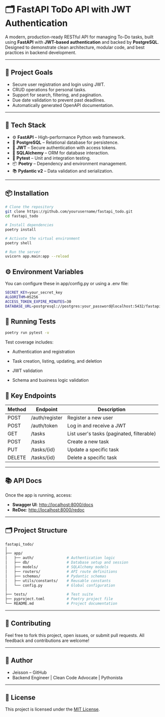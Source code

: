 # 🗂️ FastAPI ToDo API with JWT Authentication

A modern, production-ready RESTful API for managing To-Do tasks, built using **FastAPI** with **JWT-based authentication** and backed by **PostgreSQL**. Designed to demonstrate clean architecture, modular code, and best practices in backend development.

---

## 🎯 Project Goals

- Secure user registration and login using JWT.
- CRUD operations for personal tasks.
- Support for search, filtering, and pagination.
- Due date validation to prevent past deadlines.
- Automatically generated OpenAPI documentation.

---

## 🚀 Tech Stack

- ⚙️ **FastAPI** – High-performance Python web framework.
- 🐘 **PostgreSQL** – Relational database for persistence.
- 🔐 **JWT** – Secure authentication with access tokens.
- 🔄 **SQLAlchemy** – ORM for database interaction.
- 🧪 **Pytest** – Unit and integration testing.
- 📦 **Poetry** – Dependency and environment management.
- 📚 **Pydantic v2** – Data validation and serialization.

---

## 📦 Installation

```bash
# Clone the repository
git clone https://github.com/yourusername/fastapi_todo.git
cd fastapi_todo

# Install dependencies
poetry install

# Activate the virtual environment
poetry shell

# Run the server
uvicorn app.main:app --reload
```


## ⚙️ Environment Variables
You can configure these in app/config.py or using a .env file:

```bash
SECRET_KEY=your_secret_key
ALGORITHM=HS256
ACCESS_TOKEN_EXPIRE_MINUTES=30
DATABASE_URL=postgresql://postgres:your_password@localhost:5432/fastapi_todo
```

## 🧪 Running Tests
```bash
poetry run pytest -v
```
Test coverage includes:

- Authentication and registration

- Task creation, listing, updating, and deletion

- JWT validation

- Schema and business logic validation

## 📄 Key Endpoints

| Method | Endpoint         | Description                      |
|--------|------------------|----------------------------------|
| POST   | /auth/register   | Register a new user              |
| POST   | /auth/token      | Log in and receive a JWT         |
| GET    | /tasks           | List user's tasks (paginated, filterable) |
| POST   | /tasks           | Create a new task                |
| PUT    | /tasks/{id}      | Update a specific task           |
| DELETE | /tasks/{id}      | Delete a specific task           |

---

## 📚 API Docs

Once the app is running, access:

- **Swagger UI**: [http://localhost:8000/docs](http://localhost:8000/docs)  
- **ReDoc**: [http://localhost:8000/redoc](http://localhost:8000/redoc)

---

## 🗂️ Project Structure

```bash
fastapi_todo/
│
├── app/
│   ├── auth/               # Authentication logic
│   ├── db/                 # Database setup and session
│   ├── models/             # SQLAlchemy models
│   ├── routers/            # API route definitions
│   ├── schemas/            # Pydantic schemas
│   ├── utils/constants/    # Reusable constants
│   └── config.py           # Global configuration
│
├── tests/                  # Test suite
├── pyproject.toml          # Poetry project file
└── README.md               # Project documentation
```
--- 
## 🤝 Contributing
Feel free to fork this project, open issues, or submit pull requests. All feedback and contributions are welcome!

---

## 👤 Author
- Jeisson – GitHub
- Backend Engineer | Clean Code Advocate | Pythonista
---
## 📜 License
This project is licensed under the [MIT License](LICENSE).
